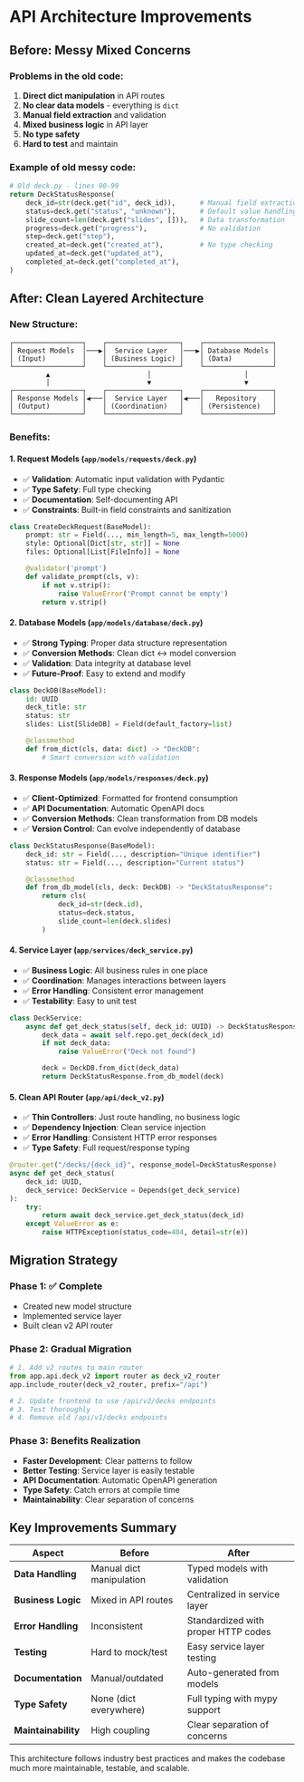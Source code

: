# API Architecture Improvements

## Before: Messy Mixed Concerns

### Problems in the old code:
1. **Direct dict manipulation** in API routes
2. **No clear data models** - everything is `dict`
3. **Manual field extraction** and validation
4. **Mixed business logic** in API layer
5. **No type safety**
6. **Hard to test** and maintain

### Example of old messy code:
```python
# Old deck.py - lines 90-99
return DeckStatusResponse(
    deck_id=str(deck.get("id", deck_id)),      # Manual field extraction
    status=deck.get("status", "unknown"),      # Default value handling
    slide_count=len(deck.get("slides", [])),   # Data transformation
    progress=deck.get("progress"),             # No validation
    step=deck.get("step"),
    created_at=deck.get("created_at"),         # No type checking
    updated_at=deck.get("updated_at"),
    completed_at=deck.get("completed_at"),
)
```

## After: Clean Layered Architecture

### New Structure:
```
┌─────────────────┐    ┌──────────────────┐    ┌─────────────────┐
│ Request Models  │───▶│  Service Layer   │───▶│ Database Models │
│ (Input)         │    │ (Business Logic) │    │ (Data)          │
└─────────────────┘    └──────────────────┘    └─────────────────┘
         ▲                        │                       │
         │                        ▼                       ▼
┌─────────────────┐    ┌──────────────────┐    ┌─────────────────┐
│ Response Models │◀───│  Service Layer   │◀───│   Repository    │
│ (Output)        │    │ (Coordination)   │    │ (Persistence)   │
└─────────────────┘    └──────────────────┘    └─────────────────┘
```

### Benefits:

#### 1. **Request Models** (`app/models/requests/deck.py`)
- ✅ **Validation**: Automatic input validation with Pydantic
- ✅ **Type Safety**: Full type checking
- ✅ **Documentation**: Self-documenting API
- ✅ **Constraints**: Built-in field constraints and sanitization

```python
class CreateDeckRequest(BaseModel):
    prompt: str = Field(..., min_length=5, max_length=5000)
    style: Optional[Dict[str, str]] = None
    files: Optional[List[FileInfo]] = None

    @validator('prompt')
    def validate_prompt(cls, v):
        if not v.strip():
            raise ValueError('Prompt cannot be empty')
        return v.strip()
```

#### 2. **Database Models** (`app/models/database/deck.py`)
- ✅ **Strong Typing**: Proper data structure representation
- ✅ **Conversion Methods**: Clean dict ↔ model conversion
- ✅ **Validation**: Data integrity at database level
- ✅ **Future-Proof**: Easy to extend and modify

```python
class DeckDB(BaseModel):
    id: UUID
    deck_title: str
    status: str
    slides: List[SlideDB] = Field(default_factory=list)

    @classmethod
    def from_dict(cls, data: dict) -> "DeckDB":
        # Smart conversion with validation
```

#### 3. **Response Models** (`app/models/responses/deck.py`)
- ✅ **Client-Optimized**: Formatted for frontend consumption
- ✅ **API Documentation**: Automatic OpenAPI docs
- ✅ **Conversion Methods**: Clean transformation from DB models
- ✅ **Version Control**: Can evolve independently of database

```python
class DeckStatusResponse(BaseModel):
    deck_id: str = Field(..., description="Unique identifier")
    status: str = Field(..., description="Current status")

    @classmethod
    def from_db_model(cls, deck: DeckDB) -> "DeckStatusResponse":
        return cls(
            deck_id=str(deck.id),
            status=deck.status,
            slide_count=len(deck.slides)
        )
```

#### 4. **Service Layer** (`app/services/deck_service.py`)
- ✅ **Business Logic**: All business rules in one place
- ✅ **Coordination**: Manages interactions between layers
- ✅ **Error Handling**: Consistent error management
- ✅ **Testability**: Easy to unit test

```python
class DeckService:
    async def get_deck_status(self, deck_id: UUID) -> DeckStatusResponse:
        deck_data = await self.repo.get_deck(deck_id)
        if not deck_data:
            raise ValueError("Deck not found")

        deck = DeckDB.from_dict(deck_data)
        return DeckStatusResponse.from_db_model(deck)
```

#### 5. **Clean API Router** (`app/api/deck_v2.py`)
- ✅ **Thin Controllers**: Just route handling, no business logic
- ✅ **Dependency Injection**: Clean service injection
- ✅ **Error Handling**: Consistent HTTP error responses
- ✅ **Type Safety**: Full request/response typing

```python
@router.get("/decks/{deck_id}", response_model=DeckStatusResponse)
async def get_deck_status(
    deck_id: UUID,
    deck_service: DeckService = Depends(get_deck_service)
):
    try:
        return await deck_service.get_deck_status(deck_id)
    except ValueError as e:
        raise HTTPException(status_code=404, detail=str(e))
```

## Migration Strategy

### Phase 1: ✅ Complete
- Created new model structure
- Implemented service layer
- Built clean v2 API router

### Phase 2: Gradual Migration
```python
# 1. Add v2 routes to main router
from app.api.deck_v2 import router as deck_v2_router
app.include_router(deck_v2_router, prefix="/api")

# 2. Update frontend to use /api/v2/decks endpoints
# 3. Test thoroughly
# 4. Remove old /api/v1/decks endpoints
```

### Phase 3: Benefits Realization
- **Faster Development**: Clear patterns to follow
- **Better Testing**: Service layer is easily testable
- **API Documentation**: Automatic OpenAPI generation
- **Type Safety**: Catch errors at compile time
- **Maintainability**: Clear separation of concerns

## Key Improvements Summary

| Aspect | Before | After |
|--------|--------|-------|
| **Data Handling** | Manual dict manipulation | Typed models with validation |
| **Business Logic** | Mixed in API routes | Centralized in service layer |
| **Error Handling** | Inconsistent | Standardized with proper HTTP codes |
| **Testing** | Hard to mock/test | Easy service layer testing |
| **Documentation** | Manual/outdated | Auto-generated from models |
| **Type Safety** | None (dict everywhere) | Full typing with mypy support |
| **Maintainability** | High coupling | Clear separation of concerns |

This architecture follows industry best practices and makes the codebase much more maintainable, testable, and scalable.
